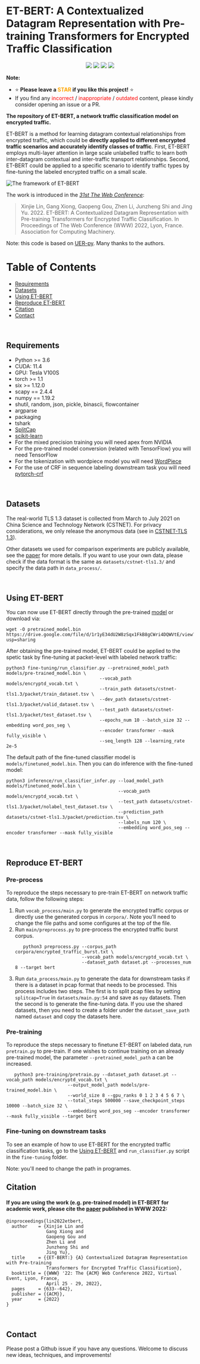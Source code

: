 # ET-BERT: A Contextualized Datagram Representation with Pre-training Transformers for Encrypted Traffic Classification

<!-- 
[![codebeat badge](https://codebeat.co/badges/f75fab90-6d00-44b4-bb42-d19067400243)](https://codebeat.co/projects/github-com-linwhitehat-et-bert-main) 
![](https://img.shields.io/badge/license-MIT-000000.svg) 
[![arXiv](https://img.shields.io/badge/arXiv-1909.05658-<color>.svg)](https://arxiv.org/abs/2202.06335) 
-->

<p align="center">
  <a href='https://codebeat.co/projects/github-com-linwhitehat-et-bert-main'><img src='https://codebeat.co/badges/f75fab90-6d00-44b4-bb42-d19067400243'></a> 
  <a href=''><img src='https://img.shields.io/badge/license-MIT-000000.svg'></a> 
  <a href='https://arxiv.org/abs/2202.06335'><img src='https://img.shields.io/badge/arXiv-1909.05658-<color>.svg'></a> 
  <a href='https://dl.acm.org/doi/10.1145/3485447.3512217' target='_blank'><img src="https://img.shields.io/badge/WWW'22-Paper-blue"></a>
</p>

**Note:**
- ⭐ **Please leave a <font color='orange'>STAR</font> if you like this project!** ⭐
- If you find any <font color='red'>incorrect</font> / <font color='red'>inappropriate</font> / <font color='red'>outdated</font> content, please kindly consider opening an issue or a PR. 

**The repository of ET-BERT, a network traffic classification model on encrypted traffic.**

ET-BERT is a method for learning datagram contextual relationships from encrypted traffic, which could be **directly applied to different encrypted traffic scenarios and accurately identify classes of traffic**. First, ET-BERT employs multi-layer attention in large scale unlabelled traffic to learn both inter-datagram contextual and inter-traffic transport relationships. Second, ET-BERT could be applied to a specific scenario to identify traffic types by fine-tuning the labeled encrypted traffic on a small scale.

![The framework of ET-BERT](images/etbert.png)

The work is introduced in the *[31st The Web Conference](https://www2022.thewebconf.org/)*:
> Xinjie Lin, Gang Xiong, Gaopeng Gou, Zhen Li, Junzheng Shi and Jing Yu. 2022. ET-BERT: A Contextualized Datagram Representation with Pre-training Transformers for Encrypted Traffic Classification. In Proceedings of The Web Conference (WWW) 2022, Lyon, France. Association for Computing Machinery. 

Note: this code is based on [UER-py](https://github.com/dbiir/UER-py). Many thanks to the authors.
<br/>

Table of Contents
=================
  * [Requirements](#requirements)
  * [Datasets](#datasets)
  * [Using ET-BERT](#using-et-bert)
  * [Reproduce ET-BERT](#reproduce-et-bert)
  * [Citation](#citation)
  * [Contact](#contact)
<br/>

## Requirements
* Python >= 3.6
* CUDA: 11.4
* GPU: Tesla V100S
* torch >= 1.1
* six >= 1.12.0
* scapy == 2.4.4
* numpy == 1.19.2
* shutil, random, json, pickle, binascii, flowcontainer
* argparse
* packaging
* tshark
* [SplitCap](https://www.netresec.com/?page=SplitCap)
* [scikit-learn](https://scikit-learn.org/stable/)
* For the mixed precision training you will need apex from NVIDIA
* For the pre-trained model conversion (related with TensorFlow) you will need TensorFlow
* For the tokenization with wordpiece model you will need [WordPiece](https://github.com/huggingface/tokenizers)
* For the use of CRF in sequence labeling downstream task you will need [pytorch-crf](https://github.com/kmkurn/pytorch-crf)
<br/>

## Datasets
The real-world TLS 1.3 dataset is collected from March to July 2021 on China Science and Technology Network (CSTNET). For privacy considerations, we only release the anonymous data (see in [CSTNET-TLS 1.3](CSTNET-TLS%201.3/readme.md)).

Other datasets we used for comparison experiments are publicly available, see the [paper](https://arxiv.org/abs/2202.06335) for more details. If you want to use your own data, please check if the data format is the same as `datasets/cstnet-tls1.3/` and specify the data path in `data_process/`.

<br/>

## Using ET-BERT
You can now use ET-BERT directly through the pre-trained [model](https://drive.google.com/file/d/1r1yE34dU2W8zSqx1FkB8gCWri4DQWVtE/view?usp=sharing) or download via:
```
wget -O pretrained_model.bin https://drive.google.com/file/d/1r1yE34dU2W8zSqx1FkB8gCWri4DQWVtE/view?usp=sharing
```

After obtaining the pre-trained model, ET-BERT could be applied to the spetic task by fine-tuning at packet-level with labeled network traffic:
```
python3 fine-tuning/run_classifier.py --pretrained_model_path models/pre-trained_model.bin \
                                   --vocab_path models/encryptd_vocab.txt \
                                   --train_path datasets/cstnet-tls1.3/packet/train_dataset.tsv \
                                   --dev_path datasets/cstnet-tls1.3/packet/valid_dataset.tsv \
                                   --test_path datasets/cstnet-tls1.3/packet/test_dataset.tsv \
                                   --epochs_num 10 --batch_size 32 --embedding word_pos_seg \
                                   --encoder transformer --mask fully_visible \
                                   --seq_length 128 --learning_rate 2e-5
```

The default path of the fine-tuned classifier model is `models/finetuned_model.bin`. Then you can do inference with the fine-tuned model:
```
python3 inference/run_classifier_infer.py --load_model_path models/finetuned_model.bin \
                                          --vocab_path models/encryptd_vocab.txt \
                                          --test_path datasets/cstnet-tls1.3/packet/nolabel_test_dataset.tsv \
                                          --prediction_path datasets/cstnet-tls1.3/packet/prediction.tsv \
                                          --labels_num 120 \
                                          --embedding word_pos_seg --encoder transformer --mask fully_visible
```
<br/>

## Reproduce ET-BERT
### Pre-process
To reproduce the steps necessary to pre-train ET-BERT on network traffic data, follow the following steps:
 1. Run `vocab_process/main.py` to generate the encrypted traffic corpus or directly use the generated corpus in `corpora/`. Note you'll need to change the file paths and some configures at the top of the file.
 2. Run `main/preprocess.py` to pre-process the encrypted traffic burst corpus.
    ```
       python3 preprocess.py --corpus_path corpora/encrypted_traffic_burst.txt \
                             --vocab_path models/encryptd_vocab.txt \
                             --dataset_path dataset.pt --processes_num 8 --target bert
    ```
 3. Run `data_process/main.py` to generate the data for downstream tasks if there is a dataset in pcap format that needs to be processed. This process includes two steps. The first is to split pcap files by setting `splitcap=True` in `datasets/main.py:54`  and save as `npy` datasets. Then the second is to generate the fine-tuning data. If you use the shared datasets, then you need to create a folder under the `dataset_save_path` named `dataset` and copy the datasets here.

### Pre-training
To reproduce the steps necessary to finetune ET-BERT on labeled data, run `pretrain.py` to pre-train. If one wishes to continue training on an already pre-trained model, the parameter `--pretrained_model_path` a can be increased.
```
   python3 pre-training/pretrain.py --dataset_path dataset.pt --vocab_path models/encryptd_vocab.txt \
                       --output_model_path models/pre-trained_model.bin \
                       --world_size 8 --gpu_ranks 0 1 2 3 4 5 6 7 \
                       --total_steps 500000 --save_checkpoint_steps 10000 --batch_size 32 \
                       --embedding word_pos_seg --encoder transformer --mask fully_visible --target bert
```

### Fine-tuning on downstream tasks
To see an example of how to use ET-BERT for the encrypted traffic classification tasks, go to the [Using ET-BERT](#using-et-bert) and `run_classifier.py` script in the `fine-tuning` folder.

Note: you'll need to change the path in programes.
<br/>

## Citation
#### If you are using the work (e.g. pre-trained model) in ET-BERT for academic work, please cite the [paper](https://dl.acm.org/doi/10.1145/3485447.3512217) published in WWW 2022:

```
@inproceedings{lin2022etbert,
  author    = {Xinjie Lin and
               Gang Xiong and
               Gaopeng Gou and
               Zhen Li and
               Junzheng Shi and
               Jing Yu},
  title     = {{ET-BERT:} {A} Contextualized Datagram Representation with Pre-training
               Transformers for Encrypted Traffic Classification},
  booktitle = {{WWW} '22: The {ACM} Web Conference 2022, Virtual Event, Lyon, France,
               April 25 - 29, 2022},
  pages     = {633--642},
  publisher = {{ACM}},
  year      = {2022}
}
```

<br/>

## Contact
Please post a Github issue if you have any questions. Welcome to discuss new ideas, techniques, and improvements!
